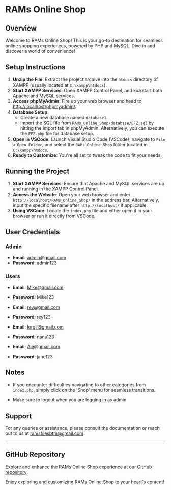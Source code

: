# RAMs Online Shop

## Overview

Welcome to RAMs Online Shop! This is your go-to destination for seamless online shopping experiences, powered by PHP and MySQL. Dive in and discover a world of convenience!

## Setup Instructions

1. **Unzip the File**: Extract the project archive into the `htdocs` directory of XAMPP (usually located at `C:\xampp\htdocs`).
2. **Start XAMPP Services**: Open XAMPP Control Panel, and kickstart both Apache and MySQL services.
3. **Access phpMyAdmin**: Fire up your web browser and head to [http://localhost/phpmyadmin/](http://localhost/phpmyadmin/).
4. **Database Setup**:
   - Create a new database named `database1`.
   - Import the SQL file from `RAMs_Online_Shop/database/EFZ.sql` by hitting the Import tab in phpMyAdmin. Alternatively, you can execute the `EFZ.php` file for database setup.
5. **Open in VSCode**: Launch Visual Studio Code (VSCode), navigate to `File` > `Open Folder`, and select the `RAMs_Online_Shop` folder located in `C:\xampp\htdocs`.
6. **Ready to Customize**: You're all set to tweak the code to fit your needs.

## Running the Project

1. **Start XAMPP Services**: Ensure that Apache and MySQL services are up and running in the XAMPP Control Panel.
2. **Access the Website**: Open your web browser and enter `http://localhost/RAMs_Online_Shop/` in the address bar. Alternatively, input the specific filename after `http://localhost/` if applicable.
3. **Using VSCode**: Locate the `index.php` file and either open it in your browser or run it directly from VSCode.

## User Credentials

### Admin
- **Email**: admin@gmail.com
- **Password**: admin123

### Users
- **Email**: Mike@gmail.com
- **Password**: Mike123

- **Email**: rey@gmail.com
- **Password**: rey123

- **Email**: lorgil@gmail.com
- **Password**: nana123

- **Email**: Ale@gmail.com
- **Password**: jane123

## Notes

- If you encounter difficulties navigating to other categories from `index.php`, simply click on the 'Shop' menu for seamless transitions.

- Make sure to logout when you are logging in as admin

## Support

For any queries or assistance, please consult the documentation or reach out to us at [ramsfilesbtm@gmail.com](mailto:ramsfilesbtm@gmail.com).

---

## GitHub Repository
Explore and enhance the RAMs Online Shop experience at our [GitHub repository](https://github.com/kelntro/RAMs_Online-Shop).

Enjoy exploring and customizing RAMs Online Shop to your heart's content!

